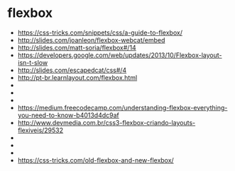 # flexbox

- https://css-tricks.com/snippets/css/a-guide-to-flexbox/
- http://slides.com/joanleon/flexbox-webcat/embed
- http://slides.com/matt-soria/flexbox#/14
- https://developers.google.com/web/updates/2013/10/Flexbox-layout-isn-t-slow
- http://slides.com/escapedcat/css#/4
- http://pt-br.learnlayout.com/flexbox.html
-
-
-
- https://medium.freecodecamp.com/understanding-flexbox-everything-you-need-to-know-b4013d4dc9af
- http://www.devmedia.com.br/css3-flexbox-criando-layouts-flexiveis/29532
-
-
-
- https://css-tricks.com/old-flexbox-and-new-flexbox/
